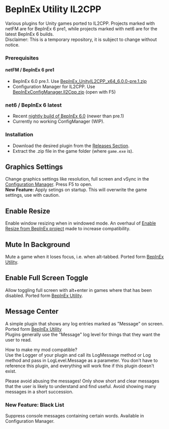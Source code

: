 # BepInEx Utility IL2CPP
Various plugins for Unity games ported to IL2CPP. Projects marked with netFM are for BepInEx 6 pre1, while projects marked with net6 are for the latest BepInEx 6 builds.<br>
Disclaimer: This is a temporary repository, it is subject to change without notice.

### Prerequisites
#### netFM / BepInEx 6 pre1
- BepInEx 6.0 pre.1. Use [BepInEx_UnityIL2CPP_x64_6.0.0-pre.1.zip](https://github.com/BepInEx/BepInEx/releases/tag/v6.0.0-pre.1)
- Configuration Manager for IL2CPP. Use [BepInExConfigManager.Il2Cpp.zip](https://github.com/sinai-dev/BepInExConfigManager/releases) (open with F5)
### net6 / BepInEx 6 latest
- Recent [nightly build of BepInEx 6.0](https://builds.bepinex.dev/projects/bepinex_be) (newer than pre.1)
- Currently no working ConfigManager (WIP).

### Installation
- Download the desired plugin from the [Releases Section](https://github.com/SpockBauru/SpockPlugins_BepInEx/releases).
- Extract the .zip file in the game folder (where `game.exe` is).

## Graphics Settings
Change graphics settings like resolution, full screen and vSync in the [Configuration Manager](https://github.com/sinai-dev/BepInExConfigManager/releases). Press F5 to open.<br>
**New Feature:** Apply setings on startup. This will overwrite the game settings, use with caution.

## Enable Resize
Enable window resizing when in windowed mode. An overhaul of [Enable Resize from BepInEx project](https://github.com/BepInEx/BepInEx.Utility) made to increase compatibility.

## Mute In Background
Mute a game when it loses focus, i.e. when alt-tabbed. Ported form [BepInEx Utility](https://github.com/BepInEx/BepInEx.Utility).

## Enable Full Screen Toggle
Allow toggling full screen with alt+enter in games where that has been disabled. Ported form [BepInEx Utility](https://github.com/BepInEx/BepInEx.Utility).

## Message Center
A simple plugin that shows any log entries marked as "Message" on screen. Ported form [BepInEx Utility](https://github.com/BepInEx/BepInEx.Utility)<br>
Plugins generally use the "Message" log level for things that they want the user to read.

How to make my mod compatible?<br>
Use the Logger of your plugin and call its LogMessage method or Log method and pass in LogLevel.Message as a parameter. You don't have to reference this plugin, and everything will work fine if this plugin doesn't exist.

Please avoid abusing the messages! Only show short and clear messages that the user is likely to understand and find useful. Avoid showing many messages in a short succession.

### New Feature: Black List
Suppress console messages containing certain words. Available in Configuration Manager.
